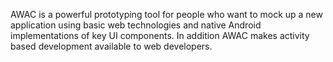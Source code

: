 AWAC is a powerful prototyping tool for people who want to mock up a new application using basic web technologies and native Android implementations of key UI components. In addition AWAC makes activity based development available to web developers.
